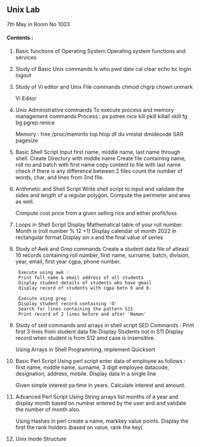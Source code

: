 ## Unix Lab
7th May in Room No 1003

#### Contents : 
1. Basic functions of Operating System
    Operating system functions and services
2. Study of Basic Unix commands
    ls
    who
    pwd
    date
    cal
    clear
    echo
    bc
    login
    logout
3. Study of Vi editor and Unix File commands
    chmod
    chgrp
    chown
    unmark

    Vi Editor

4. Unix Administrative commands
    To execute process and memory management commands
    Process : 
        ps
        pstree
        nice
        kill
        pkill
        killall
        xkill
        fg
        bg
        pgrep
        renice
    
    Memory : 
        free
        /proc/meminfo
        top
        htop
        df
        du
        vmstat
        dmidecode
        SAR
        pagesize

5. Basic Shell Script
    Input first name, middle name, last name through shell. 
    Create Directory with middle name
    Create file containing name, roll no and batch with first name
    copy content to file with last name
    check if there is any difference between 2 files 
    count the number of words, char, and lines from 2nd file. 
6. Arithmetic and Shell Script
    Write shell script to input and validate the sides and length of a regular polygon. Compute the perimeter and area as well.

    Compute cost price from a given selling rice and either profit/loss
7. Loops in Shell Script
    Display Mathematical table of your roll number. 
    Month is (roll number % 12 +1)
    Display calendar of month 2022 in rectangular format 
    Display sin x and the final value of series 

8. Study of Awk and Grep commands
    Create a student data file of atleast 10 records containing roll number, first name, surname, batch, division, year, email, first year cgpa, phone number. 
       
        Execute using awk : 
        Print full name & email address of all students
        Display student details of students who have gmail
        display record of students with cgpa betn 6 and 8.
        
        Execute using grep : 
        Display student record containing 'O'
        Search for lines containing the pattern S11
        Print record of 2 lines before and after 'Naman' 

9. Study of sed commands and arrays in shell script
    SED Commands : 
        Print first 3 lines from student data file
        Display Students not in S11
        Display record when student is from S12 amd case is insensitive. 
    
    Using Arrays in Shell Programming, implement Quicksort
10. Basic Perl Script
    Using perl script enter data of employee as follows : first name, middle name, surname, 3 digit employee datacode, designation, address, mobile. Display data in a single line

    Given simple interest pa time in years. Calculate interest and amount. 
11. Advanced Perl Script 
    Using String arrays list months of a year and display month based on number entered by the user and and validate the number of month also. 

    Using Hashes in perl create a name, markkey value points. Display the first the rank holders (based on value, rank the key)

12. Unix Inode Structure

